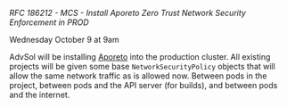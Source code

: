 
*RFC 186212 - MCS - Install Aporeto Zero Trust Network Security Enforcement in PROD*

Wednesday October 9 at 9am

AdvSol will be installing [Aporeto](https://github.com/BCDevOps/platform-services/tree/master/security/aporeto) into the production cluster. All existing projects will be given some base `NetworkSecurityPolicy` objects that will allow the same network traffic as is allowed now. Between pods in the project, between pods and the API server (for builds), and between pods and the internet.
